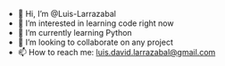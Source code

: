 - 👋 Hi, I’m @Luis-Larrazabal
- 👀 I’m interested in learning code right now
- 🌱 I’m currently learning Python
- 💞️ I’m looking to collaborate on any project
- 📫 How to reach me: luis.david.larrazabal@gmail.com

<!---
Luis-Larrazabal/Luis-Larrazabal is a ✨ special ✨ repository because its `README.md` (this file) appears on your GitHub profile.
You can click the Preview link to take a look at your changes.
--->
